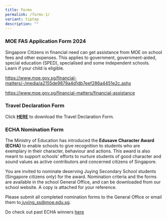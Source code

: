 ```yaml
---
title: Forms
permalink: /forms-1/
variant: tiptap
description: ""
---
```

<h3><strong>MOE FAS Application Form 2024</strong></h3>
<p>Singapore Citizens in financial need can get assistance from MOE on school
fees and other expenses. This applies to government, government-aided,
special education (SPED), specialised and some independent schools. Learn
if your child is eligible.</p>
<p><a href="https://www.moe.gov.sg/financial-matters/-/media/a2155de9879a4d1db7eef286a4451e2c.ashx" rel="noopener noreferrer nofollow" target="_blank">https://www.moe.gov.sg/financial-matters/-/media/a2155de9879a4d1db7eef286a4451e2c.ashx</a>
</p>
<p><a href="https://www.moe.gov.sg/financial-matters/financial-assistance" rel="noopener noreferrer nofollow" target="_blank">https://www.moe.gov.sg/financial-matters/financial-assistance</a>
</p>
<p></p>
<h3><strong>Travel Declaration Form</strong></h3>
<p>Click&nbsp;<strong><a href="https://www.juyingsec.moe.edu.sg/files/Travel_Declaration%20(Juying%20Sec)2017.pdf" rel="noopener" target="_blank"><u>HERE</u></a></strong>&nbsp;to
download the Travel Declaration Form.</p>
<p></p>
<p></p>
<h3><strong>ECHA Nomination Form</strong></h3>
<p>The Ministry of Education has introduced the&nbsp;<strong>Edusave Character Award (ECHA)</strong> to
enable schools to give recognition to students who are exemplary in their
character, behaviour and actions. This award is also meant to support schools’
efforts to nurture students of good character and sound values as active
contributors and concerned citizens of Singapore.</p>
<p>You are invited to nominate deserving Juying Secondary School students
(Singapore citizens only) for the award. Nomination criteria and the forms
are available in the school General Office, and can be downloaded from
our school website. A copy is attached for your reference.</p>
<p>Please submit all completed nomination forms to the General Office or
email them to<u>&nbsp;</u><a href="mailto:juying_ss@moe.edu.sg" rel="noopener noreferrer nofollow" target="_blank"><u>juying_ss@moe.edu.sg</u></a>.</p>
<p>Do check out past ECHA winners <a href="https://www.juyingsec.moe.edu.sg/achievements/echa/" rel="noopener" target="_blank"><u>here</u></a>
</p>
<p></p>